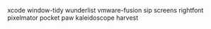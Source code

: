 xcode
window-tidy
wunderlist
vmware-fusion
sip
screens
rightfont
pixelmator
pocket
paw
kaleidoscope
harvest
